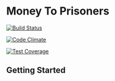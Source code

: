 # Money To Prisoners

[![Build
Status](https://travis-ci.org/ministryofjustice/money-to-prisoners.svg?branch=master)](https://travis-ci.org/ministryofjustice/money-to-prisoners)

[![Code
Climate](https://codeclimate.com/github/ministryofjustice/money-to-prisoners/badges/gpa.svg)](https://codeclimate.com/github/ministryofjustice/money-to-prisoners)

[![Test
Coverage](https://codeclimate.com/github/ministryofjustice/money-to-prisoners/badges/coverage.svg)](https://codeclimate.com/github/ministryofjustice/money-to-prisoners/coverage)

## Getting Started


